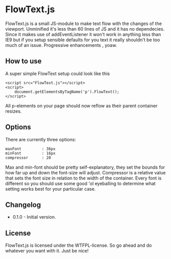 # FlowText.js

FlowText.js is a small JS-module to make text flow with the changes of the viewport. Unminified it's less than 60 lines of JS and it has no dependecies. Since it makes use of addEventListener it won't work in anything less than IE9 but if you setup sensible defaults for you text it really shouldn't be too much of an issue. Progressive enhancements , yoaw.

## How to use
A super simple FlowText setup could look like this
```
<script src="FlowText.js"></script>
<script>
	document.getElementsByTagName('p').FlowText();
</script>
```
All p-elements on your page should now reflow as their parent container resizes.

## Options
There are currently three options:
```
maxFont			: 36px
minFont			: 16px
compressor		: 20
```
Max and min-font should be pretty self-explanatory, they set the bounds for how far up and down the font-size will adjust.
Compressor is a relative value that sets the font size in relation to the width of the container. Every font is different so you should use some good 'ol eyeballing to determine what setting works best for your particular case.

## Changelog
- 0.1.0 - Initial version.

## License
FlowText.js is licensed under the WTFPL-license. So go ahead and do whatever you want with it. Just be nice!